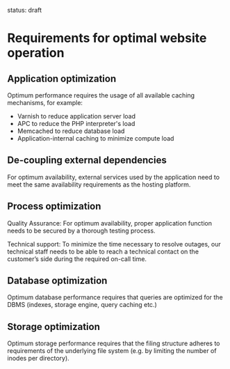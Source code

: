 status: draft

# Requirements for optimal website operation


## Application optimization

Optimum performance requires the usage of all available caching mechanisms, for example:

* Varnish to reduce application server load
* APC to reduce the PHP interpreter's load
* Memcached to reduce database load
* Application-internal caching to minimize compute load


## De-coupling external dependencies

For optimum availability, external services used by the application need to meet the same availability requirements as the hosting platform.


## Process optimization

Quality Assurance: For optimum availability, proper application function needs to be secured by a thorough testing process.

Technical support: To minimize the time necessary to resolve outages, our technical staff needs to be able to reach a technical contact on the customer’s side during the required on-call time.


## Database optimization

Optimum database performance requires that queries are optimized for the DBMS (indexes, storage engine, query caching etc.)


## Storage optimization

Optimum storage performance requires that the filing structure adheres to requirements of the underlying file system (e.g. by limiting the number of inodes per directory).
